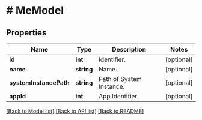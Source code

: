 # # MeModel

## Properties

Name | Type | Description | Notes
------------ | ------------- | ------------- | -------------
**id** | **int** | Identifier. | [optional]
**name** | **string** | Name. | [optional]
**systemInstancePath** | **string** | Path of System Instance. | [optional]
**appId** | **int** | App Identifier. | [optional]

[[Back to Model list]](../../README.md#models) [[Back to API list]](../../README.md#endpoints) [[Back to README]](../../README.md)

